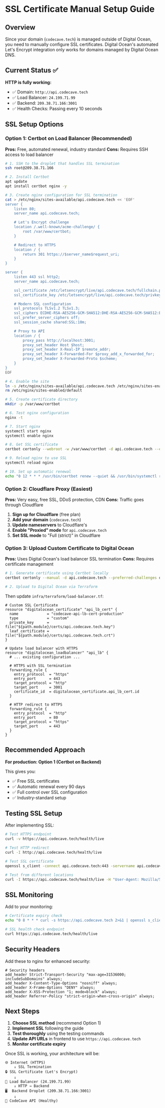 # SSL Certificate Manual Setup Guide

## Overview

Since your domain (`codecave.tech`) is managed outside of Digital Ocean, you need to manually configure SSL certificates. Digital Ocean's automated Let's Encrypt integration only works for domains managed by Digital Ocean DNS.

## Current Status ✅

**HTTP is fully working:**

- ✅ Domain: `http://api.codecave.tech`
- ✅ Load Balancer: `24.199.71.99`
- ✅ Backend: `209.38.71.166:3001`
- ✅ Health Checks: Passing every 10 seconds

## SSL Setup Options

### Option 1: Certbot on Load Balancer (Recommended)

**Pros:** Free, automated renewal, industry standard
**Cons:** Requires SSH access to load balancer

```bash
# 1. SSH to the droplet that handles SSL termination
ssh root@209.38.71.166

# 2. Install Certbot
apt update
apt install certbot nginx -y

# 3. Create nginx configuration for SSL termination
cat > /etc/nginx/sites-available/api.codecave.tech << 'EOF'
server {
    listen 80;
    server_name api.codecave.tech;

    # Let's Encrypt challenge
    location /.well-known/acme-challenge/ {
        root /var/www/certbot;
    }

    # Redirect to HTTPS
    location / {
        return 301 https://$server_name$request_uri;
    }
}

server {
    listen 443 ssl http2;
    server_name api.codecave.tech;

    ssl_certificate /etc/letsencrypt/live/api.codecave.tech/fullchain.pem;
    ssl_certificate_key /etc/letsencrypt/live/api.codecave.tech/privkey.pem;

    # Modern SSL configuration
    ssl_protocols TLSv1.2 TLSv1.3;
    ssl_ciphers ECDHE-RSA-AES256-GCM-SHA512:DHE-RSA-AES256-GCM-SHA512:ECDHE-RSA-AES256-GCM-SHA384:DHE-RSA-AES256-GCM-SHA384;
    ssl_prefer_server_ciphers off;
    ssl_session_cache shared:SSL:10m;

    # Proxy to API
    location / {
        proxy_pass http://localhost:3001;
        proxy_set_header Host $host;
        proxy_set_header X-Real-IP $remote_addr;
        proxy_set_header X-Forwarded-For $proxy_add_x_forwarded_for;
        proxy_set_header X-Forwarded-Proto $scheme;
    }
}
EOF

# 4. Enable the site
ln -s /etc/nginx/sites-available/api.codecave.tech /etc/nginx/sites-enabled/
rm /etc/nginx/sites-enabled/default

# 5. Create certificate directory
mkdir -p /var/www/certbot

# 6. Test nginx configuration
nginx -t

# 7. Start nginx
systemctl start nginx
systemctl enable nginx

# 8. Get SSL certificate
certbot certonly --webroot -w /var/www/certbot -d api.codecave.tech --email alerts@codecave.tech --agree-tos --non-interactive

# 9. Reload nginx to use SSL
systemctl reload nginx

# 10. Set up automatic renewal
echo "0 12 * * * /usr/bin/certbot renew --quiet && /usr/bin/systemctl reload nginx" | crontab -
```

### Option 2: Cloudflare Proxy (Easiest)

**Pros:** Very easy, free SSL, DDoS protection, CDN
**Cons:** Traffic goes through Cloudflare

1. **Sign up for Cloudflare** (free plan)
2. **Add your domain** (`codecave.tech`)
3. **Update nameservers** to Cloudflare's
4. **Enable "Proxied" mode** for `api.codecave.tech`
5. **Set SSL mode** to "Full (strict)" in Cloudflare

### Option 3: Upload Custom Certificate to Digital Ocean

**Pros:** Uses Digital Ocean's load balancer SSL termination
**Cons:** Requires certificate management

```bash
# 1. Generate certificate using Certbot locally
certbot certonly --manual -d api.codecave.tech --preferred-challenges dns

# 2. Upload to Digital Ocean via Terraform
```

Then update `infra/terraform/load-balancer.tf`:

```hcl
# Custom SSL Certificate
resource "digitalocean_certificate" "api_lb_cert" {
  name             = "codecave-api-lb-cert-production"
  type             = "custom"
  private_key      = file("${path.module}/certs/api.codecave.tech.key")
  leaf_certificate = file("${path.module}/certs/api.codecave.tech.crt")
}

# Update load balancer with HTTPS
resource "digitalocean_loadbalancer" "api_lb" {
  # ... existing configuration ...

  # HTTPS with SSL termination
  forwarding_rule {
    entry_protocol  = "https"
    entry_port      = 443
    target_protocol = "http"
    target_port     = 3001
    certificate_id  = digitalocean_certificate.api_lb_cert.id
  }

  # HTTP redirect to HTTPS
  forwarding_rule {
    entry_protocol  = "http"
    entry_port      = 80
    target_protocol = "https"
    target_port     = 443
  }
}
```

## Recommended Approach

**For production: Option 1 (Certbot on Backend)**

This gives you:

- ✅ Free SSL certificates
- ✅ Automatic renewal every 90 days
- ✅ Full control over SSL configuration
- ✅ Industry-standard setup

## Testing SSL Setup

After implementing SSL:

```bash
# Test HTTPS endpoint
curl -v https://api.codecave.tech/health/live

# Test HTTP redirect
curl -I http://api.codecave.tech/health/live

# Test SSL certificate
openssl s_client -connect api.codecave.tech:443 -servername api.codecave.tech

# Test from different locations
curl -I https://api.codecave.tech/health/live -H "User-Agent: Mozilla/5.0"
```

## SSL Monitoring

Add to your monitoring:

```bash
# Certificate expiry check
echo "0 8 * * * curl -s https://api.codecave.tech 2>&1 | openssl s_client -connect api.codecave.tech:443 2>&1 | openssl x509 -noout -dates" | crontab -

# SSL health check endpoint
curl https://api.codecave.tech/health/live
```

## Security Headers

Add these to nginx for enhanced security:

```nginx
# Security headers
add_header Strict-Transport-Security "max-age=31536000; includeSubDomains" always;
add_header X-Content-Type-Options "nosniff" always;
add_header X-Frame-Options "DENY" always;
add_header X-XSS-Protection "1; mode=block" always;
add_header Referrer-Policy "strict-origin-when-cross-origin" always;
```

## Next Steps

1. **Choose SSL method** (recommend Option 1)
2. **Implement SSL** following the guide
3. **Test thoroughly** using the testing commands
4. **Update API URLs** in frontend to use `https://api.codecave.tech`
5. **Monitor certificate expiry**

Once SSL is working, your architecture will be:

```
🌐 Internet (HTTPS)
    ↓ SSL Termination
🔒 SSL Certificate (Let's Encrypt)
    ↓
📍 Load Balancer (24.199.71.99)
    ↓ HTTP → Backend
🖥️  Backend Droplet (209.38.71.166:3001)
    ↓
🐳 CodeCave API (Healthy)
```
